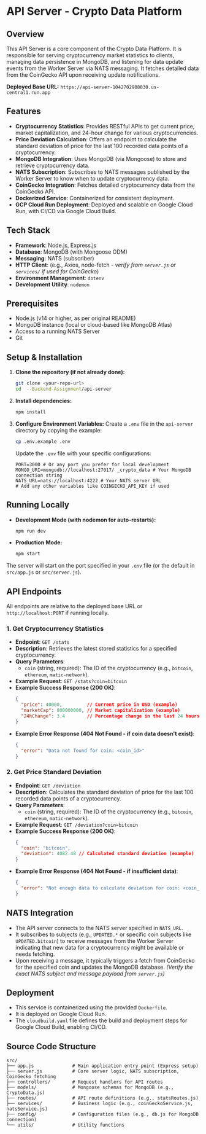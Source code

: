 # API Server -   Crypto Data Platform

## Overview

This API Server is a core component of the   Crypto Data Platform. It is responsible for serving cryptocurrency market statistics to clients, managing data persistence in MongoDB, and listening for data update events from the Worker Server via NATS messaging. It fetches detailed data from the CoinGecko API upon receiving update notifications.

**Deployed Base URL:** `https://api-server-1042702908830.us-central1.run.app`

## Features

*   **Cryptocurrency Statistics**: Provides RESTful APIs to get current price, market capitalization, and 24-hour change for various cryptocurrencies.
*   **Price Deviation Calculation**: Offers an endpoint to calculate the standard deviation of price for the last 100 recorded data points of a cryptocurrency.
*   **MongoDB Integration**: Uses MongoDB (via Mongoose) to store and retrieve cryptocurrency data.
*   **NATS Subscription**: Subscribes to NATS messages published by the Worker Server to know when to update cryptocurrency data.
*   **CoinGecko Integration**: Fetches detailed cryptocurrency data from the CoinGecko API.
*   **Dockerized Service**: Containerized for consistent deployment.
*   **GCP Cloud Run Deployment**: Deployed and scalable on Google Cloud Run, with CI/CD via Google Cloud Build.

## Tech Stack

*   **Framework**: Node.js, Express.js
*   **Database**: MongoDB (with Mongoose ODM)
*   **Messaging**: NATS (subscriber)
*   **HTTP Client**: (e.g., Axios, node-fetch - *verify from `server.js` or `services/` if used for CoinGecko*)
*   **Environment Management**: `dotenv`
*   **Development Utility**: `nodemon`

## Prerequisites

*   Node.js (v14 or higher, as per original README)
*   MongoDB instance (local or cloud-based like MongoDB Atlas)
*   Access to a running NATS Server
*   Git

## Setup & Installation

1.  **Clone the repository (if not already done):**
    ```bash
    git clone <your-repo-url>
    cd  --Backend-Assignment/api-server
    ```

2.  **Install dependencies:**
    ```bash
    npm install
    ```

3.  **Configure Environment Variables:**
    Create a `.env` file in the `api-server` directory by copying the example:
    ```bash
    cp .env.example .env
    ```
    Update the `.env` file with your specific configurations:
    ```env
    PORT=3000 # Or any port you prefer for local development
    MONGO_URI=mongodb://localhost:27017/ _crypto_data # Your MongoDB connection string
    NATS_URL=nats://localhost:4222 # Your NATS server URL
    # Add any other variables like COINGECKO_API_KEY if used
    ```

## Running Locally

*   **Development Mode (with nodemon for auto-restarts):**
    ```bash
    npm run dev
    ```

*   **Production Mode:**
    ```bash
    npm start
    ```
The server will start on the port specified in your `.env` file (or the default in `src/app.js` or `src/server.js`).

## API Endpoints

All endpoints are relative to the deployed base URL or `http://localhost:PORT` if running locally.

### 1. Get Cryptocurrency Statistics

*   **Endpoint**: `GET /stats`
*   **Description**: Retrieves the latest stored statistics for a specified cryptocurrency.
*   **Query Parameters**:
    *   `coin` (string, required): The ID of the cryptocurrency (e.g., `bitcoin`, `ethereum`, `matic-network`).
*   **Example Request**:
    `GET /stats?coin=bitcoin`
*   **Example Success Response (200 OK)**:
    ```json
    {
      "price": 40000,         // Current price in USD (example)
      "marketCap": 800000000, // Market capitalization (example)
      "24hChange": 3.4        // Percentage change in the last 24 hours (example)
    }
    ```
*   **Example Error Response (404 Not Found - if coin data doesn't exist)**:
    ```json
    {
      "error": "Data not found for coin: <coin_id>"
    }
    ```

### 2. Get Price Standard Deviation

*   **Endpoint**: `GET /deviation`
*   **Description**: Calculates the standard deviation of price for the last 100 recorded data points of a cryptocurrency.
*   **Query Parameters**:
    *   `coin` (string, required): The ID of the cryptocurrency (e.g., `bitcoin`, `ethereum`, `matic-network`).
*   **Example Request**:
    `GET /deviation?coin=bitcoin`
*   **Example Success Response (200 OK)**:
    ```json
    {
      "coin": "bitcoin",
      "deviation": 4082.48 // Calculated standard deviation (example)
    }
    ```
*   **Example Error Response (404 Not Found - if insufficient data)**:
    ```json
    {
      "error": "Not enough data to calculate deviation for coin: <coin_id>"
    }
    ```

## NATS Integration

*   The API server connects to the NATS server specified in `NATS_URL`.
*   It subscribes to subjects (e.g., `UPDATED.*` or specific coin subjects like `UPDATED.bitcoin`) to receive messages from the Worker Server indicating that new data for a cryptocurrency might be available or needs fetching.
*   Upon receiving a message, it typically triggers a fetch from CoinGecko for the specified coin and updates the MongoDB database. *(Verify the exact NATS subject and message payload from `server.js`)*

## Deployment

*   This service is containerized using the provided `Dockerfile`.
*   It is deployed on Google Cloud Run.
*   The `cloudbuild.yaml` file defines the build and deployment steps for Google Cloud Build, enabling CI/CD.

## Source Code Structure

```
src/
├── app.js              # Main application entry point (Express setup)
├── server.js           # Core server logic, NATS subscription, CoinGecko fetching
├── controllers/        # Request handlers for API routes
├── models/             # Mongoose schemas for MongoDB (e.g., CryptoData.js)
├── routes/             # API route definitions (e.g., statsRoutes.js)
├── services/           # Business logic (e.g., coinGeckoService.js, natsService.js)
├── config/             # Configuration files (e.g., db.js for MongoDB connection)
└── utils/              # Utility functions
```
